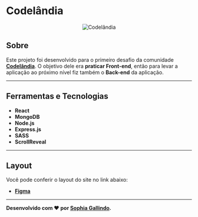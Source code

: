 # Codelândia
<p align="center">
	<img src="https://user-images.githubusercontent.com/67246528/128939253-644c2d30-f33c-4636-9050-c587c316f3f9.gif" alt="Codelândia" title="Codelândia">
</p>


## Sobre   
Este projeto foi desenvolvido para o primeiro desafio da comunidade **[Codelândia](https://discord.com/invite/QevDJqCzaY)**. O objetivo dele era **praticar Front-end**, então para levar a aplicação ao próximo nível fiz também o **Back-end** da aplicação.

---

## Ferramentas e Tecnologias
- **React**
- **MongoDB**
- **Node.js** 
- **Express.js**
- **SASS**
- **ScrollReveal** 

---

## Layout
Você pode conferir o layout do site no link abaixo:
- **[Figma](https://www.figma.com/file/Yb9IBH56g7T1hdIyZ3BMNO/Codel%C3%A2ndia-Desafios?node-id=0%3A1)**

---

**Desenvolvido com ❤ por [Sophia Gallindo](https://github.com/Sophia-15/).**
